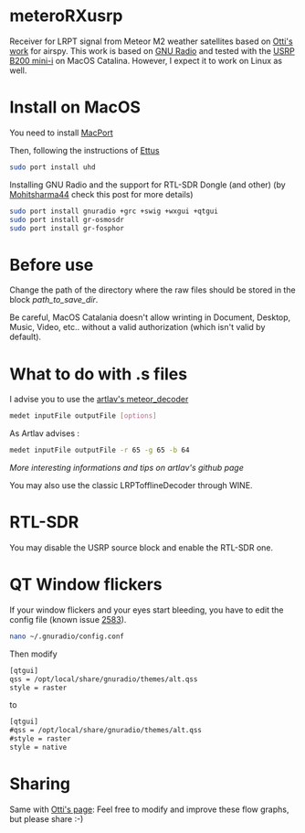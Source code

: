# meteroRXusrp
Receiver for LRPT signal from Meteor M2 weather satellites based on [Otti's work](https://github.com/otti-soft/meteor-m2-lrpt) for airspy. This work is based on [GNU Radio](https://github.com/gnuradio/gnuradio) and tested with the [USRP B200 mini-i](https://www.ettus.com/all-products/usrp-b200mini-i/) on MacOS Catalina. However, I expect it to work on Linux as well. 

# Install on MacOS

You need to install [MacPort](https://www.macports.org)

Then, following the instructions of [Ettus](https://files.ettus.com/manual/page_install.html)
```bash
sudo port install uhd
```

Installing GNU Radio and the support for RTL-SDR Dongle (and other) (by [Mohitsharma44](https://gist.github.com/Mohitsharma44/8d21bbf8efe3bf161b16353e09e99b82) check this post for more details)
```bash
sudo port install gnuradio +grc +swig +wxgui +qtgui
sudo port install gr-osmosdr
sudo port install gr-fosphor
```

# Before use
Change the path of the directory where the raw files should be stored in the block _path_to_save_dir_.

Be careful, MacOS Catalania doesn't allow wrinting in Document, Desktop, Music, Video, etc.. without a valid authorization (which isn't valid by default). 

# What to do with .s files
I advise you to use the [artlav's meteor_decoder](https://github.com/artlav/meteor_decoder)
```bash
medet inputFile outputFile [options]
```
As Artlav advises : 
```bash
medet inputFile outputFile -r 65 -g 65 -b 64
```
_More interesting informations and tips on artlav's github page_

You may also use the classic LRPTofflineDecoder through WINE.

# RTL-SDR 
You may disable the USRP source block and enable the RTL-SDR one.

# QT Window flickers
If your window flickers and your eyes start bleeding, you have to edit the config file (known issue [2583](https://github.com/gnuradio/gnuradio/issues/2583)).
```bash
nano ~/.gnuradio/config.conf
```
Then modify 
```txt
[qtgui]
qss = /opt/local/share/gnuradio/themes/alt.qss
style = raster
```
to
```txt
[qtgui]
#qss = /opt/local/share/gnuradio/themes/alt.qss
#style = raster
style = native
```

# Sharing
Same with [Otti's page](https://github.com/otti-soft/meteor-m2-lrpt): Feel free to modify and improve these flow graphs, but please share :-)
